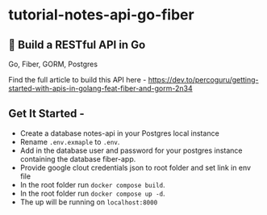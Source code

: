 # tutorial-notes-api-go-fiber
## :memo: Build a RESTful API in Go

Go, Fiber, GORM, Postgres

Find the full article to build this API here - https://dev.to/percoguru/getting-started-with-apis-in-golang-feat-fiber-and-gorm-2n34

## Get It Started -

- Create a database notes-api in your Postgres local instance
- Rename `.env.exmaple` to `.env`.
- Add in the database user and password for your postgres instance containing the database fiber-app.
- Provide google clout credentials json to root folder and set link in env file
- In the root folder run `docker compose build`.
- In the root folder run `docker compose up -d`.
- The up will be running on `localhost:8000`




